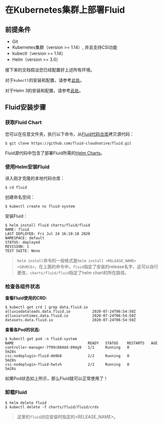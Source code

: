 # 在Kubernetes集群上部署Fluid

## 前提条件

- Git
- Kubernetes集群（version >= 1.14）, 并且支持CSI功能
- kubectl（version >= 1.14）
- Helm（version >= 3.0）

接下来的文档假设您已经配置好上述所有环境。

对于`kubectl`的安装和配置，请参考[此处](https://kubernetes.io/docs/tasks/tools/install-kubectl/)。

对于Helm 3的安装和配置，请参考[此处](https://v3.helm.sh/docs/intro/install/)。

## Fluid安装步骤

### 获取Fluid Chart

您可以在任意文件夹，执行以下命令，从[Fluid代码仓库](https://github.com/fluid-cloudnative/fluid)拷贝源代码：

```shell
$ git clone https://github.com/fluid-cloudnative/fluid.git
```

Fluid源代码中包含了部署Fluid所需的[Helm Charts](https://github.com/fluid-cloudnative/fluid/tree/master/charts)。

### 使用Helm安装Fluid

进入刚才克隆的本地代码仓库：

```shell
$ cd fluid
```

创建命名空间：

```shell
$ kubectl create ns fluid-system
```

安装Fluid：

```shell
$ helm install fluid charts/fluid/fluid
NAME: fluid
LAST DEPLOYED: Fri Jul 24 16:10:18 2020
NAMESPACE: default
STATUS: deployed
REVISION: 1
TEST SUITE: None
```

> `helm install`命令的一般格式是`helm install <RELEASE_NAME> <SOURCE>`，在上面的命令中，`fluid`指定了安装的release名字，这可以自行更改，`charts/fluid/fluid`指定了helm chart的所在路径。

### 检查各组件状态

**查看Fluid使用的CRD:**

```shell
$ kubectl get crd | grep data.fluid.io
alluxiodataloads.data.fluid.io          2020-07-24T06:54:50Z
alluxioruntimes.data.fluid.io           2020-07-24T06:54:50Z
datasets.data.fluid.io                  2020-07-24T06:54:50Z
```

**查看各Pod的状态:**

```shell
$ kubectl get pod -n fluid-system
NAME                                  READY   STATUS    RESTARTS   AGE
controller-manager-7f99c884dd-894g9   1/1     Running   0          5m28s
csi-nodeplugin-fluid-dm9b8            2/2     Running   0          5m28s
csi-nodeplugin-fluid-hwtvh            2/2     Running   0          5m28s
```

如果Pod状态如上所示，那么Fluid就可以正常使用了！

### 卸载Fluid

```shell
$ helm delete fluid
$ kubectl delete -f charts/fluid/fluid/crds
```

> 这里的`fluid`对应安装时指定的<RELEASE_NAME>。